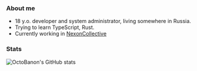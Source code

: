 ### About me

- 18 y.o. developer and system administrator, living somewhere in Russia.
- Trying to learn TypeScript, Rust.
- Currently working in [NexonCollective](https://github.com/NexonCollective)

### Stats
![OctoBanon's GitHub stats](https://github-readme-stats.vercel.app/api?username=OctoBanon-Main&show_icons=true&theme=dark)
